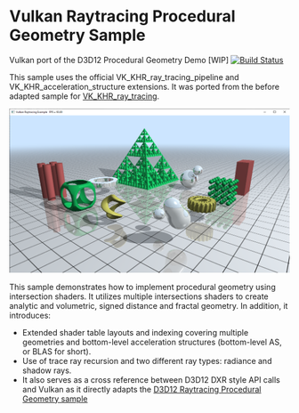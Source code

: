 # Vulkan Raytracing Procedural Geometry Sample

Vulkan port of the D3D12 Procedural Geometry Demo [WIP]
[![Build Status](https://app.travis-ci.com/DerRM/VulkanRaytracingProceduralGeometry.svg?branch=master)](https://app.travis-ci.com/DerRM/VulkanRaytracingProceduralGeometry)

This sample uses the official VK_KHR_ray_tracing_pipeline and VK_KHR_acceleration_structure extensions. It was ported from the before adapted sample for [VK_KHR_ray_tracing](https://github.com/DerRM/VulkanRaytracingProceduralGeometry/tree/VK_KHR_ray_tracing).

![alt text](screenshot.png "Vulkan Raytracing Procedural Geometry Sample")

This sample demonstrates how to implement procedural geometry using intersection shaders. It utilizes multiple intersections shaders to create analytic and volumetric, signed distance and fractal geometry. In addition, it introduces:

* Extended shader table layouts and indexing covering multiple geometries and bottom-level acceleration structures (bottom-level AS, or BLAS for short).
* Use of trace ray recursion and two different ray types: radiance and shadow rays.
* It also serves as a cross reference between D3D12 DXR style API calls and Vulkan as it directly adapts the [D3D12 Raytracing Procedural Geometry sample](https://github.com/microsoft/DirectX-Graphics-Samples/blob/master/Samples/Desktop/D3D12Raytracing/src/D3D12RaytracingProceduralGeometry/readme.md)